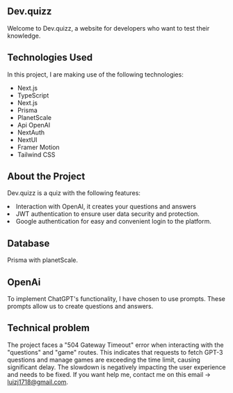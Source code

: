 ## Dev.quizz
Welcome to Dev.quizz, a website for developers who want to test their knowledge.

## Technologies Used
In this project, I are making use of the following technologies:

<ul>
 <li> Next.js</li>
  <li>TypeScript</li>
  <li>Next.js</li>
  <li>Prisma</li>
  <li>PlanetScale</li>
  <li>Api OpenAI</li>
  <li>NextAuth</li>
  <li>NextUI</li>
  <li>Framer Motion</li>
  <li>Tailwind CSS</li>
</ul>

## About the Project
Dev.quizz is a quiz with the following features:

<li>Interaction with OpenAI, it creates your questions and answers</li>
<li>JWT authentication to ensure user data security and protection.</li>
<li>Google authentication for easy and convenient login to the platform.</li>


## Database
Prisma with planetScale. 
## OpenAi
To implement ChatGPT's functionality, I have chosen to use prompts. These prompts allow us to create questions and answers.

## Technical problem

The project faces a "504 Gateway Timeout" error when interacting with the "questions" and "game" routes. This indicates that requests to fetch GPT-3 questions and manage games are exceeding the time limit, causing significant delay. The slowdown is negatively impacting the user experience and needs to be fixed. If you want help me, contact me on this email -> luizj1718@gmail.com.



